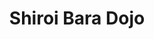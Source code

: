 ---
layout: dojo
fellow: yes
location: "Leeds"
title: "Shiroi Bara Dojo"
dojo-mon: Honda-mon-s.png
dojo-avatar: fellow_dojo_leeds.jpg
entrance_picture: fellow_dojo_leeds.jpg
practice_picture: default_practice.png
map: "https://www.google.com/maps/embed?pb=!1m14!1m12!1m3!1d337.5758926964472!2d-1.5336316183171197!3d53.821600977908794!2m3!1f0!2f0!3f0!3m2!1i1024!2i768!4f13.1!5e1!3m2!1sen!2suk!4v1739060835328!5m2!1sen!2suk"
address: "St Martin's Institute<br>2a St. MartinsView<br>Chapel Allerton<br>Leeds"
email: https://www.shiroibaradojo.com/page3.html#form1-k
facebook: https://www.facebook.com/Shiroi-Bara-Dojo-132535023500453/
home-url: "https://www.shiroibaradojo.com/"
---